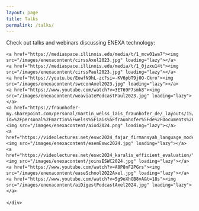 ```yaml
---
layout: page
title: Talks
permalink: /talks/
---
```


Check out talks and webinars discussing ENEXA technology:

<div class="gallery-box">
    <div class="gallery">
    
    
    <a href="https://mediaspace.illinois.edu/media/t/1_mcw01wa7"><img src="/images/enexacontent/cirssAxel2023.jpg" loading="lazy"></a>
    <a href="https://mediaspace.illinois.edu/media/t/1_0jzxu14t"><img src="/images/enexacontent/cirssPaul2023.jpg" loading="lazy"></a>
    <a href="https://youtu.be/EowfN9hL-zc?si=-KV6pbT9j0O-Ckro"><img src="/images/enexacontent/swcconAxel2023.jpg" loading="lazy"></a>
    <a href="https://www.youtube.com/watch?v=3ET69F7smk8"><img src="/images/enexacontent/weaviatePodcastPaul2023.jpg" loading="lazy"></a>
    <a href="https://fraunhofer-my.sharepoint.com/personal/martin_welss_iais_fraunhofer_de/_layouts/15/stream.aspx?id=%2Fpersonal%2Fmartin%5Fwelss%5Fiais%5Ffraunhofer%5Fde%2FDocuments%2FAufnahmen%2FAIoD%20Technical%20Contributors%20Board%20Meeting%2D20240223%5F100300%2DBesprechungsaufzeichnung%2Emp4&nav=eyJyZWZlcnJhbEluZm8iOnsicmVmZXJyYWxBcHAiOiJTdHJlYW1XZWJBcHAiLCJyZWZlcnJhbFZpZXciOiJTaGFyZURpYWxvZy1MaW5rIiwicmVmZXJyYWxBcHBQbGF0Zm9ybSI6IldlYiIsInJlZmVycmFsTW9kZSI6InZpZXcifX0&ga=1&referrer=StreamWebApp%2EWeb&referrerScenario=AddressBarCopied%2Eview%2E06c1dcf7%2Db7ec%2D472d%2Dad68%2Def8628bff817"><img src="/images/enexacontent/aiod2024.png" loading="lazy"></a>
    <a href="https://videolectures.net/eswc2024_fajar_firmansyah_language_models/"><img src="/images/enexacontent/esemEswc2024.jpg" loading="lazy"></a>
    <a href="https://videolectures.net/eswc2024_karalis_efficient_evaluation/"><img src="/images/enexacontent/joinsESWC2024.jpg" loading="lazy"></a>
    <a href="https://www.youtube.com/watch?v=A8P8nF2PGrs"><img src="/images/enexacontent/easeSchool2022Axel.jpg" loading="lazy"></a>
    <a href="https://www.youtube.com/watch?v=5g9oXhGB8vA&t=18s"><img src="/images/enexacontent/aiDigestPodcastAxel2024.jpg" loading="lazy"></a>
   
    </div>
</div>
